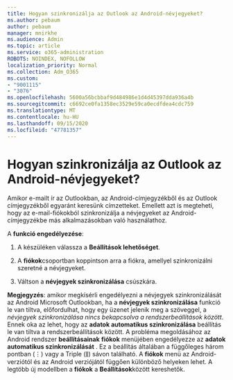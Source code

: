 ```yaml
---
title: Hogyan szinkronizálja az Outlook az Android-névjegyeket?
ms.author: pebaum
author: pebaum
manager: mnirkhe
ms.audience: Admin
ms.topic: article
ms.service: o365-administration
ROBOTS: NOINDEX, NOFOLLOW
localization_priority: Normal
ms.collection: Adm_O365
ms.custom:
- "9001115"
- "3076"
ms.openlocfilehash: 5600a56bcbbaf9d484986e1d4d45397dda936a4b
ms.sourcegitcommit: c6692ce0fa1358ec3529e59ca0ecdfdea4cdc759
ms.translationtype: MT
ms.contentlocale: hu-HU
ms.lasthandoff: 09/15/2020
ms.locfileid: "47781357"
---
```

# <a name="how-does-outlook-sync-with-my-android-contacts"></a>Hogyan szinkronizálja az Outlook az Android-névjegyeket?

Amikor e-mailt ír az Outlookban, az Android-címjegyzékből és az Outlook címjegyzékből egyaránt keresünk címzetteket. Emellett azt is megteheti, hogy az e-mail-fiókokból szinkronizálja a névjegyeket az Android-címjegyzékbe más alkalmazásokban való használathoz. 
 
A **funkció engedélyezése**:
 
1. A készüléken válassza a **Beállítások lehetőséget**.

2. A **fiókok**csoportban koppintson arra a fiókra, amellyel szinkronizálni szeretné a névjegyeket.

3. Váltson a **névjegyek szinkronizálása** csúszkára.
 
**Megjegyzés**: amikor megkísérli engedélyezni a névjegyek szinkronizálását az Android Microsoft Outlookban, ha a **névjegyek szinkronizálása** funkció le van tiltva, előfordulhat, hogy egy üzenet jelenik meg a szöveggel, a *névjegyek szinkronizálása nincs bekapcsolva a rendszerbeállítások között*. Ennek oka az lehet, hogy az **adatok automatikus szinkronizálása** beállítás le van tiltva a rendszerbeállítások között. A probléma megoldásához az Android rendszer **beállításainak** **fiókok** menüjében engedélyezze az **adatok automatikus szinkronizálását** . Ez a beállítás általában a függőleges három pontban (⋮) vagy a Triple (⫼) sávon található. A  **fiókok** menü az Android-verziótól és az Android verziójától függően különböző helyeken lehet. A legtöbb új modellben a **fiókok** a **Beállítások**között kereshetők.